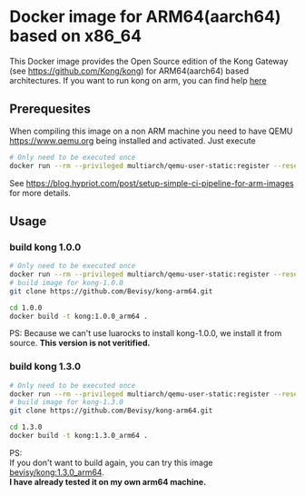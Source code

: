 # Docker image for ARM64(aarch64) based on x86_64
This Docker image provides the Open Source edition of the Kong Gateway (see
 https://github.com/Kong/kong) for ARM64(aarch64) based architectures.
If you want to run kong on arm, you can find help [here](https://github.com/svenwal/kong-arm)

## Prerequesites
When compiling this image on a non ARM machine you need to have QEMU https://www.qemu.org being installed and activated.
Just execute
```bash
# Only need to be executed once
docker run --rm --privileged multiarch/qemu-user-static:register --reset
```
See https://blog.hypriot.com/post/setup-simple-ci-pipeline-for-arm-images for more details.

## Usage
### build kong 1.0.0
```bash
# Only need to be executed once
docker run --rm --privileged multiarch/qemu-user-static:register --reset
# build image for kong-1.0.0
git clone https://github.com/Bevisy/kong-arm64.git

cd 1.0.0
docker build -t kong:1.0.0_arm64 .
```
PS: Because we can't use luarocks to install kong-1.0.0, we install it from
 source.
 **This version is not veritified.**


### build kong 1.3.0
```bash
# Only need to be executed once
docker run --rm --privileged multiarch/qemu-user-static:register --reset
# build image for kong-1.3.0
git clone https://github.com/Bevisy/kong-arm64.git

cd 1.3.0
docker build -t kong:1.3.0_arm64 .
```
PS:   
 If you don't want to build again, you can try this image [bevisy/kong:1.3.0_arm64](https://hub.docker.com/layers/bevisy/kong/1.3.0_arm64/images/sha256-b00a0b13b9c9d6ac217009d57d000942cdc423da9d855919b7d4cb96829deb76).   
 **I have already tested it on my own arm64 machine.**
